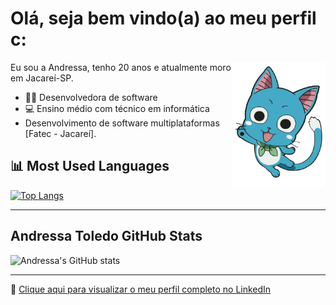
# Olá, seja bem vindo(a) ao meu perfil c:

<img align="right" width="150" height="200" src="https://github.com/andressatoledo/perfil/blob/main/imagens/blueperfil.png">


Eu sou a Andressa, tenho 20 anos e atualmente moro em Jacareí-SP.

- 👩‍💻 Desenvolvedora de software
- 💻 Ensino médio com técnico em informática
- Desenvolvimento de software multiplataformas [Fatec - Jacareí].






## 📊 Most Used Languages

[![Top Langs](https://github-readme-stats.vercel.app/api/top-langs/?username=andressatoledo&layout=compact)](https://github.com/anuraghazra/github-readme-stats)

---

## Andressa Toledo GitHub Stats

![Andressa's GitHub stats](https://github-readme-stats.vercel.app/api?username=andressatoledo&show_icons=true&theme=radical)

---

🔗 [Clique aqui para visualizar o meu perfil completo no LinkedIn](https://www.linkedin.com/in/andressa-toledo/)
